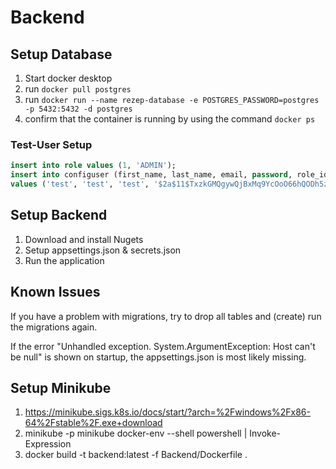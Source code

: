 # Backend

## Setup Database

1. Start docker desktop
2. run `docker pull postgres`
3. run `docker run --name rezep-database -e POSTGRES_PASSWORD=postgres -p 5432:5432 -d postgres`
4. confirm that the container is running by using the command `docker ps`

### Test-User Setup

```sql
insert into role values (1, 'ADMIN');
insert into configuser (first_name, last_name, email, password, role_id, refresh_token, token_created, token_expires)
values ('test', 'test', 'test', '$2a$11$TxzkGMQgywQjBxMq9YcOoO66hQODh5zJzIg4npGPDzfpcefvKORD2', 1, 'refresh_token_value', current_timestamp, current_timestamp + interval '7 days');
```

## Setup Backend

1. Download and install Nugets
2. Setup appsettings.json & secrets.json
3. Run the application

## Known Issues

If you have a problem with migrations, try to drop all tables and (create) run the migrations again.

If the error "Unhandled exception. System.ArgumentException: Host can't be null" is shown on startup, the appsettings.json is most likely missing.

## Setup Minikube

1. https://minikube.sigs.k8s.io/docs/start/?arch=%2Fwindows%2Fx86-64%2Fstable%2F.exe+download
2. minikube -p minikube docker-env --shell powershell | Invoke-Expression
3. docker build -t backend:latest -f Backend/Dockerfile .

